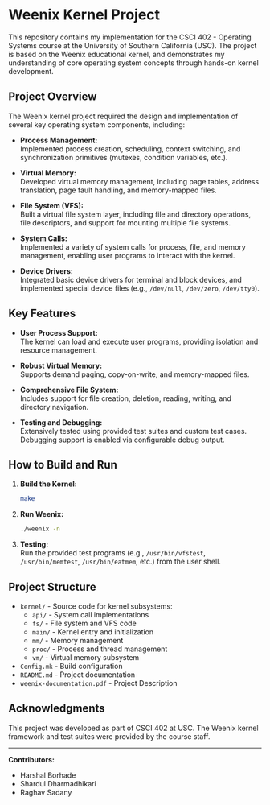 # Weenix Kernel Project

This repository contains my implementation for the CSCI 402 - Operating Systems course at the University of Southern California (USC). The project is based on the Weenix educational kernel, and demonstrates my understanding of core operating system concepts through hands-on kernel development.

## Project Overview

The Weenix kernel project required the design and implementation of several key operating system components, including:

- **Process Management:**  
  Implemented process creation, scheduling, context switching, and synchronization primitives (mutexes, condition variables, etc.).

- **Virtual Memory:**  
  Developed virtual memory management, including page tables, address translation, page fault handling, and memory-mapped files.

- **File System (VFS):**  
  Built a virtual file system layer, including file and directory operations, file descriptors, and support for mounting multiple file systems.

- **System Calls:**  
  Implemented a variety of system calls for process, file, and memory management, enabling user programs to interact with the kernel.

- **Device Drivers:**  
  Integrated basic device drivers for terminal and block devices, and implemented special device files (e.g., `/dev/null`, `/dev/zero`, `/dev/tty0`).

## Key Features

- **User Process Support:**  
  The kernel can load and execute user programs, providing isolation and resource management.

- **Robust Virtual Memory:**  
  Supports demand paging, copy-on-write, and memory-mapped files.

- **Comprehensive File System:**  
  Includes support for file creation, deletion, reading, writing, and directory navigation.

- **Testing and Debugging:**  
  Extensively tested using provided test suites and custom test cases. Debugging support is enabled via configurable debug output.

## How to Build and Run

1. **Build the Kernel:**  
   ```sh
   make
   ```

2. **Run Weenix:**  
   ```sh
   ./weenix -n
   ```

3. **Testing:**  
   Run the provided test programs (e.g., `/usr/bin/vfstest`, `/usr/bin/memtest`, `/usr/bin/eatmem`, etc.) from the user shell.

## Project Structure

- `kernel/` - Source code for kernel subsystems:
  - `api/` - System call implementations
  - `fs/` - File system and VFS code
  - `main/` - Kernel entry and initialization
  - `mm/` - Memory management
  - `proc/` - Process and thread management
  - `vm/` - Virtual memory subsystem
- `Config.mk` - Build configuration
- `README.md` - Project documentation
- `weenix-documentation.pdf` - Project Description

## Acknowledgments

This project was developed as part of CSCI 402 at USC. The Weenix kernel framework and test suites were provided by the course staff.

---

**Contributors:**  
- Harshal Borhade  
- Shardul Dharmadhikari  
- Raghav Sadany
